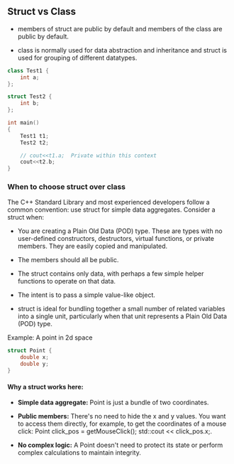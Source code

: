 ## Struct vs Class

- members of struct are public by default and members of the class are public by default.

- class is normally used for data abstraction and inheritance and struct is used for grouping of different datatypes.

``` c++
class Test1 {
    int a;
};

struct Test2 {
    int b;
};

int main()
{
    Test1 t1;
    Test2 t2;

    // cout<<t1.a;  Private within this context  
    cout<<t2.b;
}
```

### When to choose struct over class

The C++ Standard Library and most experienced developers follow a common convention: use struct for simple data aggregates.
Consider a struct when:

- You are creating a Plain Old Data (POD) type. These are types with no user-defined constructors, destructors, virtual functions, or private members. They are easily copied and manipulated.

- The members should all be public.

- The struct contains only data, with perhaps a few simple helper functions to operate on that data.

- The intent is to pass a simple value-like object.

- struct is ideal for bundling together a small number of related variables into a single unit, particularly when that unit represents a Plain Old Data (POD) type.

Example: A point in 2d space

``` c++
struct Point {
    double x;
    double y;
}
```

#### Why a struct works here:

- **Simple data aggregate:** Point is just a bundle of two coordinates.

- **Public members:** There's no need to hide the x and y values. You want to access them directly, for example, to get the coordinates of a mouse click: Point click_pos = getMouseClick(); std::cout << click_pos.x;.

- **No complex logic:** A Point doesn't need to protect its state or perform complex calculations to maintain integrity.


